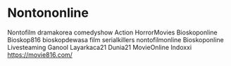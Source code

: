 # Nontononline
Nontofilm dramakorea  comedyshow  Action HorrorMovies Bioskoponline Bioskop816 bioskopdewasa film serialkillers  nontofilmonline Bioskoponline Livesteaming Ganool Layarkaca21 Dunia21 MovieOnline Indoxxi
https://movie816.com/
